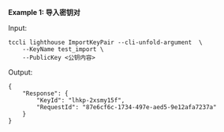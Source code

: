 **Example 1: 导入密钥对**



Input: 

```
tccli lighthouse ImportKeyPair --cli-unfold-argument  \
    --KeyName test_import \
    --PublicKey <公钥内容>
```

Output: 
```
{
    "Response": {
        "KeyId": "lhkp-2xsmy15f",
        "RequestId": "87e6cf6c-1734-497e-aed5-9e12afa7237a"
    }
}
```

